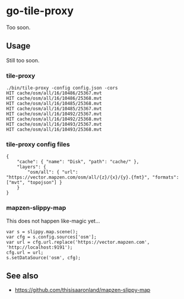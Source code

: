 # go-tile-proxy

Too soon.

## Usage

Still too soon.

### tile-proxy

```
./bin/tile-proxy -config config.json -cors
HIT cache/osm/all/16/10486/25367.mvt
HIT cache/osm/all/16/10486/25368.mvt
HIT cache/osm/all/16/10485/25368.mvt
HIT cache/osm/all/16/10485/25367.mvt
HIT cache/osm/all/16/10492/25367.mvt
HIT cache/osm/all/16/10492/25368.mvt
HIT cache/osm/all/16/10493/25367.mvt
HIT cache/osm/all/16/10493/25368.mvt
```

### tile-proxy config files

```
{
	"cache": { "name": "Disk", "path": "cache/" },
	"layers": {
		"osm/all": { "url": "https://vector.mapzen.com/osm/all/{z}/{x}/{y}.{fmt}", "formats": ["mvt", "topojson"] }
	}
}
```

### mapzen-slippy-map

This does not happen like-magic yet...

```
var s = slippy.map.scene();
var cfg = s.config.sources['osm'];
var url = cfg.url.replace('https://vector.mapzen.com', 'http://localhost:9191');
cfg.url = url;
s.setDataSource('osm', cfg);
```

## See also

* https://github.com/thisisaaronland/mapzen-slippy-map
